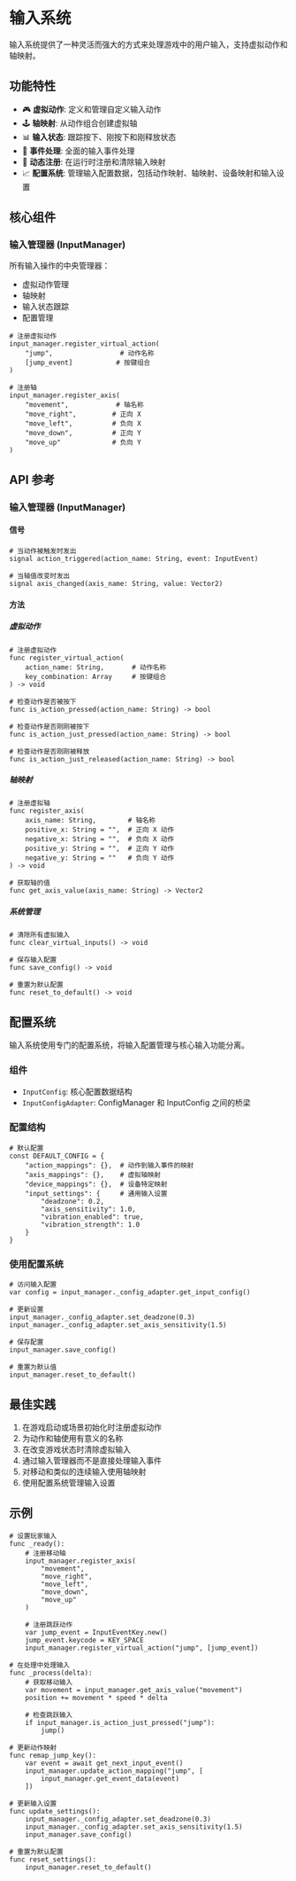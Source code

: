 # 输入系统

输入系统提供了一种灵活而强大的方式来处理游戏中的用户输入，支持虚拟动作和轴映射。

## 功能特性

- 🎮 **虚拟动作**: 定义和管理自定义输入动作
- 🕹️ **轴映射**: 从动作组合创建虚拟轴
- 📊 **输入状态**: 跟踪按下、刚按下和刚释放状态
- 🎯 **事件处理**: 全面的输入事件处理
- 🔄 **动态注册**: 在运行时注册和清除输入映射
- 📈 **配置系统**: 管理输入配置数据，包括动作映射、轴映射、设备映射和输入设置

## 核心组件

### 输入管理器 (InputManager)

所有输入操作的中央管理器：
- 虚拟动作管理
- 轴映射
- 输入状态跟踪
- 配置管理

```gdscript
# 注册虚拟动作
input_manager.register_virtual_action(
    "jump",                 # 动作名称
    [jump_event]           # 按键组合
)

# 注册轴
input_manager.register_axis(
    "movement",            # 轴名称
    "move_right",         # 正向 X
    "move_left",          # 负向 X
    "move_down",          # 正向 Y
    "move_up"             # 负向 Y
)
```

## API 参考

### 输入管理器 (InputManager)

#### 信号

```gdscript
# 当动作被触发时发出
signal action_triggered(action_name: String, event: InputEvent)

# 当轴值改变时发出
signal axis_changed(axis_name: String, value: Vector2)
```

#### 方法

##### 虚拟动作

```gdscript
# 注册虚拟动作
func register_virtual_action(
    action_name: String,       # 动作名称
    key_combination: Array     # 按键组合
) -> void

# 检查动作是否被按下
func is_action_pressed(action_name: String) -> bool

# 检查动作是否刚刚被按下
func is_action_just_pressed(action_name: String) -> bool

# 检查动作是否刚刚被释放
func is_action_just_released(action_name: String) -> bool
```

##### 轴映射

```gdscript
# 注册虚拟轴
func register_axis(
    axis_name: String,        # 轴名称
    positive_x: String = "",  # 正向 X 动作
    negative_x: String = "",  # 负向 X 动作
    positive_y: String = "",  # 正向 Y 动作
    negative_y: String = ""   # 负向 Y 动作
) -> void

# 获取轴的值
func get_axis_value(axis_name: String) -> Vector2
```

##### 系统管理

```gdscript
# 清除所有虚拟输入
func clear_virtual_inputs() -> void

# 保存输入配置
func save_config() -> void

# 重置为默认配置
func reset_to_default() -> void
```

## 配置系统

输入系统使用专门的配置系统，将输入配置管理与核心输入功能分离。

### 组件

- `InputConfig`: 核心配置数据结构
- `InputConfigAdapter`: ConfigManager 和 InputConfig 之间的桥梁

### 配置结构

```gdscript
# 默认配置
const DEFAULT_CONFIG = {
    "action_mappings": {},  # 动作到输入事件的映射
    "axis_mappings": {},    # 虚拟轴映射
    "device_mappings": {},  # 设备特定映射
    "input_settings": {     # 通用输入设置
        "deadzone": 0.2,
        "axis_sensitivity": 1.0,
        "vibration_enabled": true,
        "vibration_strength": 1.0
    }
}
```

### 使用配置系统

```gdscript
# 访问输入配置
var config = input_manager._config_adapter.get_input_config()

# 更新设置
input_manager._config_adapter.set_deadzone(0.3)
input_manager._config_adapter.set_axis_sensitivity(1.5)

# 保存配置
input_manager.save_config()

# 重置为默认值
input_manager.reset_to_default()
```

## 最佳实践

1. 在游戏启动或场景初始化时注册虚拟动作
2. 为动作和轴使用有意义的名称
3. 在改变游戏状态时清除虚拟输入
4. 通过输入管理器而不是直接处理输入事件
5. 对移动和类似的连续输入使用轴映射
6. 使用配置系统管理输入设置

## 示例

```gdscript
# 设置玩家输入
func _ready():
    # 注册移动轴
    input_manager.register_axis(
        "movement",
        "move_right",
        "move_left",
        "move_down",
        "move_up"
    )
    
    # 注册跳跃动作
    var jump_event = InputEventKey.new()
    jump_event.keycode = KEY_SPACE
    input_manager.register_virtual_action("jump", [jump_event])

# 在处理中处理输入
func _process(delta):
    # 获取移动输入
    var movement = input_manager.get_axis_value("movement")
    position += movement * speed * delta
    
    # 检查跳跃输入
    if input_manager.is_action_just_pressed("jump"):
        jump()

# 更新动作映射
func remap_jump_key():
    var event = await get_next_input_event()
    input_manager.update_action_mapping("jump", [
        input_manager.get_event_data(event)
    ])

# 更新输入设置
func update_settings():
    input_manager._config_adapter.set_deadzone(0.3)
    input_manager._config_adapter.set_axis_sensitivity(1.5)
    input_manager.save_config()

# 重置为默认配置
func reset_settings():
    input_manager.reset_to_default()
```
